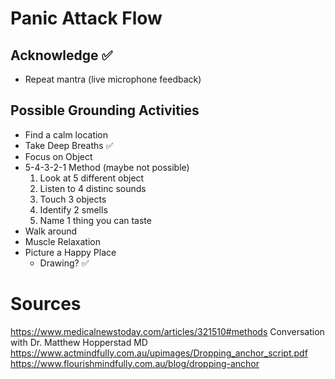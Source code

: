 #  Panic Attack Flow

## Acknowledge ✅

- Repeat mantra (live microphone feedback)

## Possible Grounding Activities
    
- Find a calm location
- Take Deep Breaths ✅
- Focus on Object
- 5-4-3-2-1 Method (maybe not possible)
    1. Look at 5 different object
    2. Listen to 4 distinc sounds
    3. Touch 3 objects
    4. Identify 2 smells
    5. Name 1 thing you can taste
- Walk around
- Muscle Relaxation
- Picture a Happy Place
    - Drawing? ✅

# Sources
https://www.medicalnewstoday.com/articles/321510#methods
Conversation with Dr. Matthew Hopperstad MD
https://www.actmindfully.com.au/upimages/Dropping_anchor_script.pdf
https://www.flourishmindfully.com.au/blog/dropping-anchor
